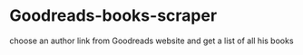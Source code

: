 # Goodreads-books-scraper
choose an author link from Goodreads website and get a list of all his books
